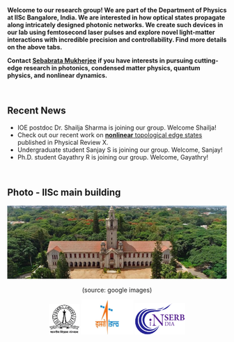 **Welcome to our research group! We are part of the Department of Physics at IISc Bangalore, India. We are interested in how optical states propagate along intricately designed photonic networks. We create such devices in our lab using femtosecond laser pulses and explore novel light-matter interactions with incredible precision and controllability. Find more details on the above tabs.**

**Contact <a href="https://sebabrata-mukherjee.github.io/seba.html" target="_blank">Sebabrata Mukherjee</a> if you have interests in pursuing cutting-edge research in photonics, condensed matter physics, quantum physics, and nonlinear dynamics.** 


<br/>

## Recent News
- IOE postdoc Dr. Shailja Sharma is joining our group. Welcome Shailja!
- Check out our recent work on <a href="https://doi.org/10.1103/PhysRevX.11.041057" target="_blank">**nonlinear** topological edge states </a> published in Physical Review X.
- Undergraduate student Sanjay S is joining our group. Welcome, Sanjay!
- Ph.D. student Gayathry R is joining our group. Welcome, Gayathry!

<br/>

## Photo - IISc main building
<p align="center">
<img src="imageN/IIScBangalore.jpeg" width="670"/>
</p>

<p align="center">
(source: google images)
</p>

<p align="center">
<a href="https://iisc.ac.in/" target="_blank"><img src="imageN/Funding_logo/IISc_Master_Seal_Black.jpg" width="70"/></a> 
<a href="https://www.isro.gov.in/Space_Technology_Cells.html" target="_blank"><img  src="imageN/Funding_logo/isro-logo.jpg" width="120"/></a>
<a href="https://www.serbonline.in/SERB/HomePage" target="_blank"><img  src="imageN/Funding_logo/serb_logo2.png" width="115"/></a> 
</p>
